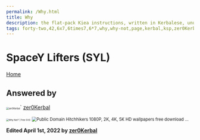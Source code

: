 ```yaml
---
permalink: /Why.html
title: Why
description: the flat-pack Kiea instructions, written in Kerbalese, unusally present
tags: forty-two,42,6x7,6times7,6*7,why,why-not,page,kerbal,ksp,zer0Kerbal,zedK
---
```


<!-- Why.md v1.1.0.1
SpaceY Lifters (SYL)
created: 01 Apr 2019
updated: 
-->

# SpaceY Lifters (SYL)

[Home](/index.md)

## Answered by

[<img src="https://kerbal-forum-uploads.s3.us-west-2.amazonaws.com/monthly_2018_08/free-clipart-hithhikers-guide-14.thumb.jpg.05fc7d1bdc37ce2bfca8923bf1e97303.jpg" alt="zer0Kerbal" style="zoom:42%;" />](https://forum.kerbalspaceprogram.com/index.php?/profile/190933-zer0kerbal/)` [zer0Kerbal][zer0Kerbal]

<img src="https://external-content.duckduckgo.com/iu/?u=https%3A%2F%2Ffreesvg.org%2Fimg%2FWhyNot.png&f=1&nofb=1" alt="Why Not? | Free SVG" style="zoom:42%;" />

<img src="https://external-content.duckduckgo.com/iu/?u=https%3A%2F%2Fc4.wallpaperflare.com%2Fwallpaper%2F348%2F226%2F355%2Fquotes-the-hitchhikers-guide-to-the-galaxy-marvin-the-paranoid-android-space-galaxies-hd-art-wallpaper-preview.jpg&f=1&nofb=1" alt="Public Domain Hitchhikers 1080P, 2K, 4K, 5K HD wallpapers free download ..." style="zoom:80%;" />

**Edited April 1st, 2022 by [zer0Kerbal][zer0Kerbal]**

[zer0Kerbal]: https://forum.kerbalspaceprogram.com/index.php?/profile/190933-*/ "zer0Kerbal"

<!-- THIS FILE: CC BY-ND 4.0 by zer0Kerbal -->
